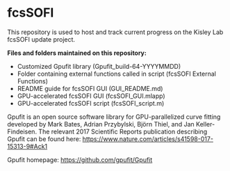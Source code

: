 # fcsSOFI

This repository is used to host and track current progress on the Kisley Lab fcsSOFI update project. 

**Files and folders maintained on this repository:**
* Customized Gpufit library (Gpufit_build-64-YYYYMMDD)
* Folder containing external functions called in script (fcsSOFI External Functions)
* README guide for fcsSOFI GUI (GUI_README.md)
* GPU-accelerated fcsSOFI GUI (fcsSOFI_GUI.mlapp) 
* GPU-accelerated fcsSOFI script (fcsSOFI_script.m)

Gpufit is an open source software library for GPU-parallelized curve fitting developed by Mark Bates, Adrian Przybylski, Björn Thiel, and Jan Keller-Findeisen. The relevant 2017 Scientific Reports publication describing Gpufit can be found here: https://www.nature.com/articles/s41598-017-15313-9#Ack1

Gpufit homepage: https://github.com/gpufit/Gpufit
